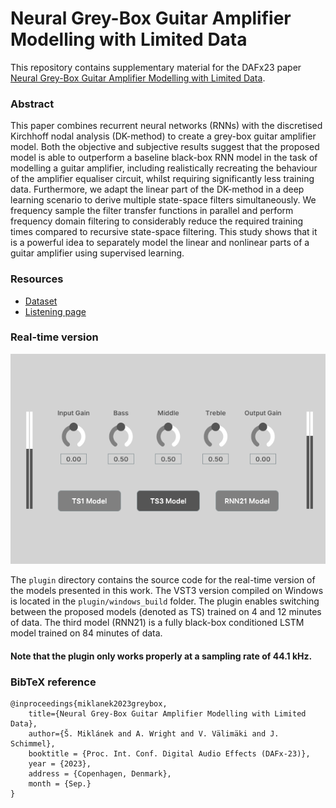 # Neural Grey-Box Guitar Amplifier Modelling with Limited Data
This repository contains supplementary material for the DAFx23 paper [Neural Grey-Box Guitar Amplifier Modelling with Limited Data](/).

### Abstract
This paper combines recurrent neural networks (RNNs) with the discretised Kirchhoff nodal analysis (DK-method) to create a grey-box guitar amplifier model. Both the objective and subjective results suggest that the proposed model is able to outperform a baseline black-box RNN model in the task of modelling a guitar amplifier, including realistically recreating the behaviour of the amplifier equaliser circuit, whilst requiring significantly less training data. Furthermore, we adapt the linear part of the DK-method in a deep learning scenario to derive multiple state-space filters simultaneously. We frequency sample the filter transfer functions in parallel and perform frequency domain filtering to considerably reduce the required training times compared to recursive state-space filtering. This study shows that it is a powerful idea to separately model the linear and nonlinear parts of a guitar amplifier using supervised learning.

### Resources
- [Dataset](https://zenodo.org/record/7970723)
- [Listening page](https://stepanmk.github.io/grey-box-amp/)

### Real-time version

<a href="https://github.com/stepanmk/grey-box-amp/tree/master/plugin" align="center">
    <img src="./imgs/plugin.png">
</a>

The ```plugin``` directory contains the source code for the real-time version of the models presented in this work. The VST3 version compiled on Windows is located in the ```plugin/windows_build``` folder. The plugin enables switching between the proposed models (denoted as TS) trained on 4 and 12 minutes of data. The third model (RNN21) is a fully black-box conditioned LSTM model trained on 84 minutes of data.

#### Note that the plugin only works properly at a sampling rate of 44.1 kHz.

### BibTeX reference

```
@inproceedings{miklanek2023greybox,
    title={Neural Grey-Box Guitar Amplifier Modelling with Limited Data},
    author={Š. Miklánek and A. Wright and V. Välimäki and J. Schimmel},
    booktitle = {Proc. Int. Conf. Digital Audio Effects (DAFx-23)},
    year = {2023},
    address = {Copenhagen, Denmark}, 
    month = {Sep.}
}
```
